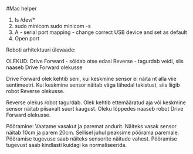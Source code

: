 #Mac helper
1) ls /dev/*
2) sudo minicom
sudo minicom -s
3) A - serial port mapping - change correct USB device and set as default
4) Open port



Roboti arhitektuuri ülevaade:

OLEKUD:
	Drive Forward 	- sõidab otse edasi
	Reverse 		- tagurdab veidi, siis naaseb Drive Forward olekusse

Drive Forward olek kehtib seni, kui keskmine sensor ei näita nt alla viie sentimeetri.
Kui keskmine sensor näitab väga lähedal takistust, siis liigib robot Reverse olekusse.

Reverse olekus robot tagurdab. Olek kehtib ettemääratud aja või keskmine sensor näitab piisavalt suurt kaugust.
Oleku lõppedes naaseb robot Drive Forward olekusse. 


Pööramine:
Vaatame vasakut ja paremat andurit. Näiteks vasak sensor näitab 10cm ja parem 20cm.
Sellisel juhul peaksime pöörama paremale. Pööramise tugevuse saab näiteks sensorite näitude vahest.
Pööramise tugevust saab kindlasti kuidagi ka normaliseerida.


